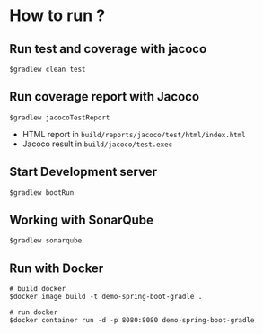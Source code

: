 # How to run ?

## Run test and coverage with jacoco

```
$gradlew clean test
```

## Run coverage report with Jacoco

```
$gradlew jacocoTestReport
```

- HTML report in `build/reports/jacoco/test/html/index.html`
- Jacoco result in `build/jacoco/test.exec`

## Start Development server

```
$gradlew bootRun
```

## Working with SonarQube

```
$gradlew sonarqube
```

## Run with Docker

```
# build docker
$docker image build -t demo-spring-boot-gradle .
```

```
# run docker
$docker container run -d -p 8080:8080 demo-spring-boot-gradle
```

